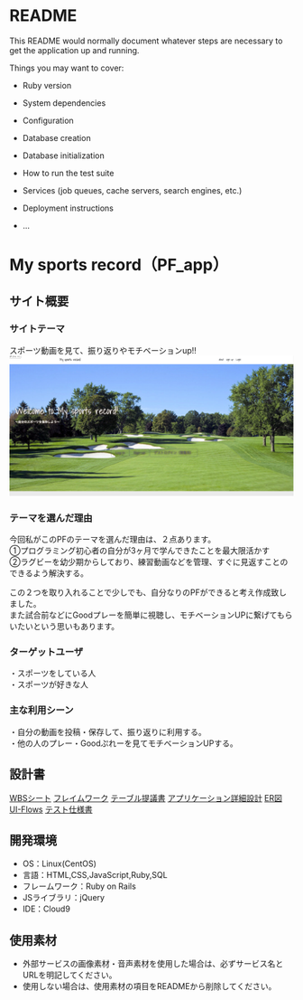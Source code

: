 # README

This README would normally document whatever steps are necessary to get the
application up and running.

Things you may want to cover:

* Ruby version

* System dependencies

* Configuration

* Database creation

* Database initialization

* How to run the test suite

* Services (job queues, cache servers, search engines, etc.)

* Deployment instructions

* ...

# My sports record（PF_app）

## サイト概要
### サイトテーマ
スポーツ動画を見て、振り返りやモチベーションup!!
![ログイン画面](app/assets/images/readme.png)

### テーマを選んだ理由
今回私がこのPFのテーマを選んだ理由は、２点あります。<br>
①プログラミング初心者の自分が3ヶ月で学んできたことを最大限活かす<br>
②ラグビーを幼少期からしており、練習動画などを管理、すぐに見返すことのできるよう解決する。<br>

この２つを取り入れることで少しでも、自分なりのPFができると考え作成致しました。<br>
また試合前などにGoodプレーを簡単に視聴し、モチベーションUPに繋げてもらいたいという思いもあります。<br>

### ターゲットユーザ
・スポーツをしている人<br>
・スポーツが好きな人<br>

### 主な利用シーン
・自分の動画を投稿・保存して、振り返りに利用する。<br>
・他の人のプレー・Goodぷれーを見てモチベーションUPする。<br>

## 設計書
<a href="https://docs.google.com/spreadsheets/d/1EzXhWHmpcdFzhJPyWZPAptUUrJEPXii1WtZ_W_rFFWA/edit#gid=1773513600">WBSシート</a>
<a href="https://app.diagrams.net/#G1vH_u8jGU8VdKDV2C8p3w2jD21sa82DsK">フレイムワーク</a>
<a href="https://docs.google.com/spreadsheets/d/1ejU3ZLMs9VhOAwMEddgbEoNZo9Jm4o15OBi4UTqwFRs/edit#gid=246872453">テーブル提議書</a>
<a href="https://docs.google.com/spreadsheets/d/1uVcMJbE1qcq0hns3-ySDk6Yc6DTogiy5gx6rS5roIEk/edit#gid=2133469642">アプリケーション詳細設計</a>
<a href="https://app.diagrams.net/#G17qhhNqlkcg2wx0-HOZDBaDkR_q3R4ydW">ER図</a>
<a href="https://app.diagrams.net/#G1otKhneCrn8hdKmkdOWozAbCFXnVRxfPI">UI-Flows</a>
<a href="https://docs.google.com/spreadsheets/d/11DBozUoQe_OikuYVq22ryuQGGSmFIGNv/edit#gid=2072448154">テスト仕様書</a>


## 開発環境
- OS：Linux(CentOS)
- 言語：HTML,CSS,JavaScript,Ruby,SQL
- フレームワーク：Ruby on Rails
- JSライブラリ：jQuery
- IDE：Cloud9

## 使用素材
- 外部サービスの画像素材・音声素材を使用した場合は、必ずサービス名とURLを明記してください。
- 使用しない場合は、使用素材の項目をREADMEから削除してください。